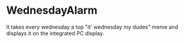 # WednesdayAlarm
It takes every wednesday a top "it' wednesday my dudes" meme and displays it on the integrated PC display.
